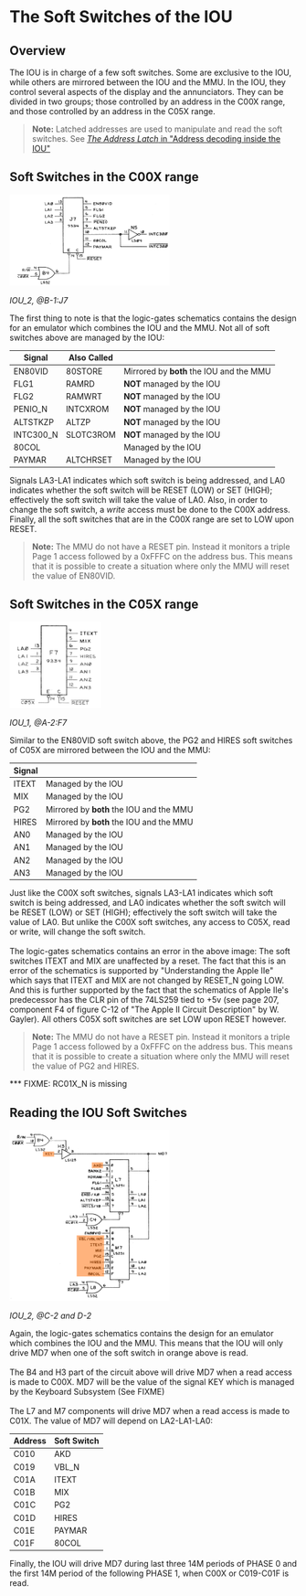 # The Soft Switches of the IOU

## Overview

The IOU is in charge of a few soft switches. Some are exclusive to the IOU, while others are mirrored between the IOU and the MMU. In the IOU, they control several aspects of the display and the annunciators. They can be divided in two groups; those controlled by an address in the C00X range, and those controlled by an address in the C05X range.

> **Note:** Latched addresses are used to manipulate and read the soft switches. See [<i>The Address Latch</i> in "Address decoding inside the IOU"](iou-address-decoder.md#the-address-latch)

## Soft Switches in the C00X range


<a align="center" href="/Schematics/IOU_2.jpg">
    <img src="/resources/IOU_C00X_SoftSwitches.png" style="width: 280px"/>
</a>
<p><i>IOU_2, @B-1:J7</i></p>

The first thing to note is that the logic-gates schematics contains the design for an emulator which combines the IOU and the MMU. Not all of soft switches above are managed by the IOU:

| Signal | Also Called |  |
| --- | --- | --- |
| EN80VID | 80STORE | Mirrored by **both** the IOU and the MMU |
| FLG1 | RAMRD | **NOT** managed by the IOU |
| FLG2 | RAMWRT | **NOT** managed by the IOU |
| PENIO_N | INTCXROM | **NOT** managed by the IOU |
| ALTSTKZP | ALTZP | **NOT** managed by the IOU |
| INTC300_N | SLOTC3ROM | **NOT** managed by the IOU |
| 80COL |  | Managed by the IOU |
| PAYMAR | ALTCHRSET | Managed by the IOU |

Signals LA3-LA1 indicates which soft switch is being addressed, and LA0 indicates whether the soft switch will be RESET (LOW) or SET (HIGH); effectively the soft switch will take the value of LA0. Also, in order to change the soft switch, a *write* access must be done to the C00X address. Finally, all the soft switches that are in the C00X range are set to LOW upon RESET.

> **Note:** The MMU do not have a RESET pin. Instead it monitors a triple Page 1 access followed by a 0xFFFC on the address bus. This means that it is possible to create a situation where only the MMU will reset the value of EN80VID.

## Soft Switches in the C05X range

<a align="center" href="/Schematics/IOU_1.jpg">
    <img src="/resources/IOU_C05X_SoftSwitches.png" style="width: 160px"/>
</a>
<p><i>IOU_1, @A-2:F7</i></p>

Similar to the EN80VID soft switch above, the PG2 and HIRES soft switches of C05X are mirrored between the IOU and the MMU:

| Signal |   |
| --- | --- |
| ITEXT | Managed by the IOU |
| MIX | Managed by the IOU |
| PG2 | Mirrored by **both** the IOU and the MMU |
| HIRES | Mirrored by **both** the IOU and the MMU |
| AN0 | Managed by the IOU |
| AN1 | Managed by the IOU |
| AN2 | Managed by the IOU |
| AN3 | Managed by the IOU |

Just like the C00X soft switches, signals LA3-LA1 indicates which soft switch is being addressed, and LA0 indicates whether the soft switch will be RESET (LOW) or SET (HIGH); effectively the soft switch will take the value of LA0. But unlike the C00X soft switches, any access to C05X, read or write, will change the soft switch.<br/>
<br/>
The logic-gates schematics contains an error in the above image: The soft switches ITEXT and MIX are unaffected by a reset. The fact that this is an error of the schematics is supported by "Understanding the Apple IIe" which says that ITEXT and MIX are not changed by RESET_N going LOW. And this is further supported by the fact that the schematics of Apple IIe's predecessor has the CLR pin of the 74LS259 tied to +5v (see page 207, component F4 of figure C-12 of "The Apple II Circuit Description" by W. Gayler). All others C05X soft switches are set LOW upon RESET however.

> **Note:** The MMU do not have a RESET pin. Instead it monitors a triple Page 1 access followed by a 0xFFFC on the address bus. This means that it is possible to create a situation where only the MMU will reset the value of PG2 and HIRES.

*** FIXME: RC01X_N is missing

## Reading the IOU Soft Switches

<a align="center" href="/Schematics/IOU_2.jpg">
    <img src="/resources/IOU_MD7_SoftSwitches.png" style="width: 280px"/>
</a>
<p><i>IOU_2, @C-2 and D-2</i></p>

Again, the logic-gates schematics contains the design for an emulator which combines the IOU and the MMU. This means that the IOU will only drive MD7 when one of the soft switch in orange above is read.<br/>
<br/>
The B4 and H3 part of the circuit above will drive MD7 when a read access is made to C00X. MD7 will be the value of the signal KEY which is managed by the Keyboard Subsystem (See FIXME)<br/>
<br/>
The L7 and M7 components will drive MD7 when a read access is made to C01X. The value of MD7 will depend on LA2-LA1-LA0:

| Address | Soft Switch |
| --- | --- |
| C010 | AKD |
| C019 | VBL_N |
| C01A | ITEXT |
| C01B | MIX |
| C01C | PG2 |
| C01D | HIRES |
| C01E | PAYMAR |
| C01F | 80COL |

Finally, the IOU will drive MD7 during last three 14M periods of PHASE 0 and the first 14M period of the following PHASE 1, when C00X or C019-C01F is read.

